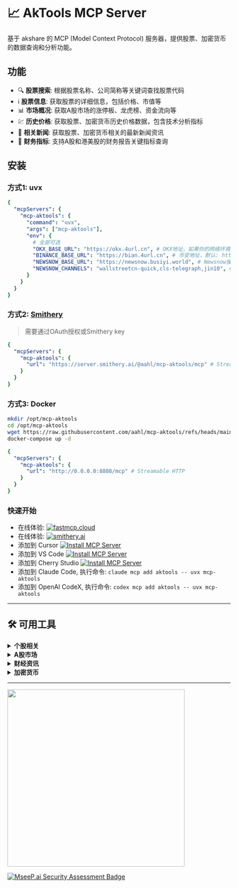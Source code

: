 # 📈 AkTools MCP Server

<!-- mcp-name: io.github.aahl/mcp-aktools -->
<!-- [![MCP Badge](https://lobehub.com/badge/mcp/aahl-mcp-aktools)](https://lobehub.com/mcp/aahl-mcp-aktools) -->
<!-- [![Verified on MseeP](https://mseep.ai/badge.svg)](https://mseep.ai/app/1dd74d48-e77b-49f9-8d67-8c99603336e1) -->

基于 akshare 的 MCP (Model Context Protocol) 服务器，提供股票、加密货币的数据查询和分析功能。


## 功能

- 🔍 **股票搜索**: 根据股票名称、公司简称等关键词查找股票代码
- ℹ️ **股票信息**: 获取股票的详细信息，包括价格、市值等
- 📊 **市场概况**: 获取A股市场的涨停板、龙虎榜、资金流向等
- 💹 **历史价格**: 获取股票、加密货币历史价格数据，包含技术分析指标
- 📰 **相关新闻**: 获取股票、加密货币相关的最新新闻资讯
- 💸 **财务指标**: 支持A股和港美股的财务报告关键指标查询


## 安装

### 方式1: uvx
```yaml
{
  "mcpServers": {
    "mcp-aktools": {
      "command": "uvx",
      "args": ["mcp-aktools"],
      "env": {
        # 全部可选
        "OKX_BASE_URL": "https://okx.4url.cn", # OKX地址，如果你的网络环境无法访问okx.com，可通过此选项配置反代地址
        "BINANCE_BASE_URL": "https://bian.4url.cn", # 币安地址，默认: https://www.binance.com
        "NEWSNOW_BASE_URL": "https://newsnow.busiyi.world", # Newsnow接口地址
        "NEWSNOW_CHANNELS": "wallstreetcn-quick,cls-telegraph,jin10", # Newsnow资讯来源
      }
    }
  }
}
```

### 方式2: [Smithery](https://smithery.ai/server/@aahl/mcp-aktools)
> 需要通过OAuth授权或Smithery key

```yaml
{
  "mcpServers": {
    "mcp-aktools": {
      "url": "https://server.smithery.ai/@aahl/mcp-aktools/mcp" # Streamable HTTP
    }
  }
}
```

### 方式3: Docker
```bash
mkdir /opt/mcp-aktools
cd /opt/mcp-aktools
wget https://raw.githubusercontent.com/aahl/mcp-aktools/refs/heads/main/docker-compose.yml
docker-compose up -d
```
```yaml
{
  "mcpServers": {
    "mcp-aktools": {
      "url": "http://0.0.0.0:8808/mcp" # Streamable HTTP
    }
  }
}
```

### 快速开始
- 在线体验: [![fastmcp.cloud](https://img.shields.io/badge/Cloud-+?label=FastMCP)](https://fastmcp.cloud/xiaomi/aktools/chat)
- 在线体验: [![smithery.ai](https://smithery.ai/badge/@aahl/mcp-aktools)](https://smithery.ai/server/@aahl/mcp-aktools)
- 添加到 Cursor [![Install MCP Server](https://cursor.com/deeplink/mcp-install-dark.svg)](https://cursor.com/zh/install-mcp?name=aktools&config=eyJjb21tYW5kIjoidXZ4IiwiYXJncyI6WyJtY3AtYWt0b29scyJdfQ%3D%3D)
- 添加到 VS Code [![Install MCP Server](https://img.shields.io/badge/VS_Code-+?label=Add+MCP+Server&color=0098FF)](https://insiders.vscode.dev/redirect?url=vscode:mcp/install%3F%7B%22name%22%3A%22aktools%22%2C%22command%22%3A%22uvx%22%2C%22args%22%3A%5B%22mcp-aktools%22%5D%7D)
- 添加到 Cherry Studio [![Install MCP Server](https://img.shields.io/badge/Cherry_Studio-+?label=Add+MCP+Server&color=FF5F5F)](https://gitee.com/link?target=cherrystudio%3A%2F%2Fmcp%2Finstall%3Fservers%3DeyJtY3BTZXJ2ZXJzIjp7ImFrdG9vbHMiOnsiY29tbWFuZCI6InV2eCIsImFyZ3MiOlsibWNwLWFrdG9vbHMiXX19fQ%3D%3D)
- 添加到 Claude Code, 执行命令: `claude mcp add aktools -- uvx mcp-aktools`
- 添加到 OpenAI CodeX, 执行命令: `codex mcp add aktools -- uvx mcp-aktools`

------

## 🛠️ 可用工具

<details>
<summary><strong>个股相关</strong></summary>

- `search` - 查找股票代码，支持A股、港股、美股
- `stock_info` - 获取股票信息
- `stock_prices` - 获取股票历史价格
- `stock_indicators_a` - A股关键指标
- `stock_indicators_hk` - 港股关键指标
- `stock_indicators_us` - 美股关键指标

</details>

<details>
<summary><strong>A股市场</strong></summary>

- `get_current_time` - 获取当前时间及A股交易日信息
- `stock_zt_pool_em` - A股涨停股池
- `stock_zt_pool_strong_em` - A股强势股池
- `stock_lhb_ggtj_sina` - A股龙虎榜统计
- `stock_sector_fund_flow_rank` - A股概念资金流向

</details>

<details>
<summary><strong>财经资讯</strong></summary>

- `stock_news` - 获取个股/加密货币相关新闻
- `stock_news_global` - 全球财经快讯

</details>

<details>
<summary><strong>加密货币</strong></summary>

- `okx_prices` - 获取加密货币历史价格
- `okx_loan_ratios` - 获取加密货币杠杆多空比
- `okx_taker_volume` - 获取加密货币主动买卖情况
- `binance_ai_report` - 获取加密货币AI分析报告

</details>


------

<a href="https://glama.ai/mcp/servers/@al-one/mcp-aktools">
  <img width="400" src="https://glama.ai/mcp/servers/@al-one/mcp-aktools/badge">
</a>

[![MseeP.ai Security Assessment Badge](https://mseep.net/pr/aahl-mcp-aktools-badge.png)](https://mseep.ai/app/aahl-mcp-aktools)
